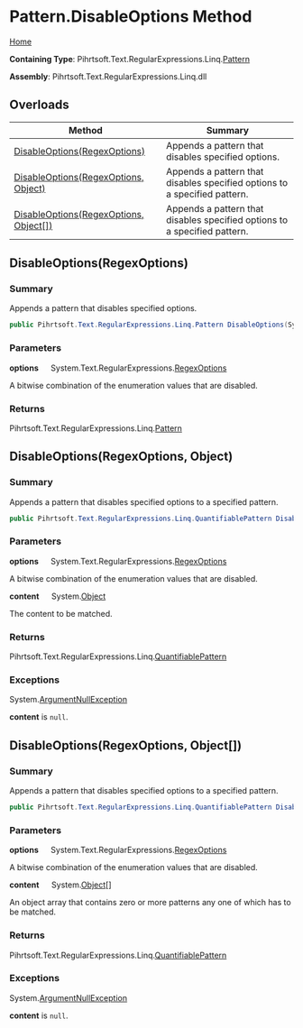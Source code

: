# Pattern\.DisableOptions Method

[Home](../../../../../../README.md)

**Containing Type**: Pihrtsoft\.Text\.RegularExpressions\.Linq\.[Pattern](../README.md)

**Assembly**: Pihrtsoft\.Text\.RegularExpressions\.Linq\.dll

## Overloads

| Method | Summary |
| ------ | ------- |
| [DisableOptions(RegexOptions)](#Pihrtsoft_Text_RegularExpressions_Linq_Pattern_DisableOptions_System_Text_RegularExpressions_RegexOptions_) | Appends a pattern that disables specified options\. |
| [DisableOptions(RegexOptions, Object)](#Pihrtsoft_Text_RegularExpressions_Linq_Pattern_DisableOptions_System_Text_RegularExpressions_RegexOptions_System_Object_) | Appends a pattern that disables specified options to a specified pattern\. |
| [DisableOptions(RegexOptions, Object\[\])](#Pihrtsoft_Text_RegularExpressions_Linq_Pattern_DisableOptions_System_Text_RegularExpressions_RegexOptions_System_Object___) | Appends a pattern that disables specified options to a specified pattern\. |

## DisableOptions\(RegexOptions\) <a name="Pihrtsoft_Text_RegularExpressions_Linq_Pattern_DisableOptions_System_Text_RegularExpressions_RegexOptions_"></a>

### Summary

Appends a pattern that disables specified options\.

```csharp
public Pihrtsoft.Text.RegularExpressions.Linq.Pattern DisableOptions(System.Text.RegularExpressions.RegexOptions options)
```

### Parameters

**options** &emsp; System\.Text\.RegularExpressions\.[RegexOptions](https://docs.microsoft.com/en-us/dotnet/api/system.text.regularexpressions.regexoptions)

A bitwise combination of the enumeration values that are disabled\.

### Returns

Pihrtsoft\.Text\.RegularExpressions\.Linq\.[Pattern](../README.md)

## DisableOptions\(RegexOptions, Object\) <a name="Pihrtsoft_Text_RegularExpressions_Linq_Pattern_DisableOptions_System_Text_RegularExpressions_RegexOptions_System_Object_"></a>

### Summary

Appends a pattern that disables specified options to a specified pattern\.

```csharp
public Pihrtsoft.Text.RegularExpressions.Linq.QuantifiablePattern DisableOptions(System.Text.RegularExpressions.RegexOptions options, object content)
```

### Parameters

**options** &emsp; System\.Text\.RegularExpressions\.[RegexOptions](https://docs.microsoft.com/en-us/dotnet/api/system.text.regularexpressions.regexoptions)

A bitwise combination of the enumeration values that are disabled\.

**content** &emsp; System\.[Object](https://docs.microsoft.com/en-us/dotnet/api/system.object)

The content to be matched\.

### Returns

Pihrtsoft\.Text\.RegularExpressions\.Linq\.[QuantifiablePattern](../../QuantifiablePattern/README.md)

### Exceptions

System\.[ArgumentNullException](https://docs.microsoft.com/en-us/dotnet/api/system.argumentnullexception)

**content** is `null`\.

## DisableOptions\(RegexOptions, Object\[\]\) <a name="Pihrtsoft_Text_RegularExpressions_Linq_Pattern_DisableOptions_System_Text_RegularExpressions_RegexOptions_System_Object___"></a>

### Summary

Appends a pattern that disables specified options to a specified pattern\.

```csharp
public Pihrtsoft.Text.RegularExpressions.Linq.QuantifiablePattern DisableOptions(System.Text.RegularExpressions.RegexOptions options, params object[] content)
```

### Parameters

**options** &emsp; System\.Text\.RegularExpressions\.[RegexOptions](https://docs.microsoft.com/en-us/dotnet/api/system.text.regularexpressions.regexoptions)

A bitwise combination of the enumeration values that are disabled\.

**content** &emsp; System\.[Object](https://docs.microsoft.com/en-us/dotnet/api/system.object)\[\]

An object array that contains zero or more patterns any one of which has to be matched\.

### Returns

Pihrtsoft\.Text\.RegularExpressions\.Linq\.[QuantifiablePattern](../../QuantifiablePattern/README.md)

### Exceptions

System\.[ArgumentNullException](https://docs.microsoft.com/en-us/dotnet/api/system.argumentnullexception)

**content** is `null`\.

